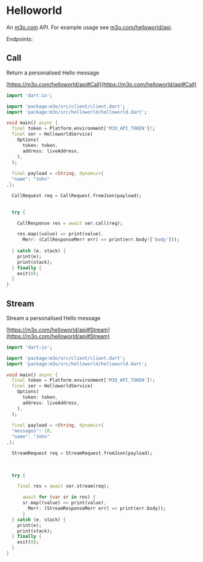 # Helloworld

An [m3o.com](https://m3o.com) API. For example usage see [m3o.com/helloworld/api](https://m3o.com/helloworld/api).

Endpoints:

## Call

Return a personalised Hello message


[https://m3o.com/helloworld/api#Call](https://m3o.com/helloworld/api#Call)

```dart
import 'dart:io';

import 'package:m3o/src/client/client.dart';
import 'package:m3o/src/helloworld/helloworld.dart';

void main() async {
  final token = Platform.environment['M3O_API_TOKEN']!;
  final ser = HelloworldService(
    Options(
      token: token,
      address: liveAddress,
    ),
  );
 
  final payload = <String, dynamic>{
  "name": "John"
,};

  CallRequest req = CallRequest.fromJson(payload);

  
  try {

	CallResponse res = await ser.call(req);

    res.map((value) => print(value),
	  Merr: (CallResponseMerr err) => print(err.body!['body']));	
  
  } catch (e, stack) {
    print(e);
	print(stack);
  } finally {
    exit(0);
  }
}
```
## Stream

Stream a personalised Hello message


[https://m3o.com/helloworld/api#Stream](https://m3o.com/helloworld/api#Stream)

```dart
import 'dart:io';

import 'package:m3o/src/client/client.dart';
import 'package:m3o/src/helloworld/helloworld.dart';

void main() async {
  final token = Platform.environment['M3O_API_TOKEN']!;
  final ser = HelloworldService(
    Options(
      token: token,
      address: liveAddress,
    ),
  );
 
  final payload = <String, dynamic>{
  "messages": 10,
  "name": "John"
,};

  StreamRequest req = StreamRequest.fromJson(payload);

  
  	
  try {

    final res = await ser.stream(req);

	  await for (var sr in res) {
	  sr.map((value) => print(value),
		Merr: (StreamResponseMerr err) => print(err.body));
	  }
  } catch (e, stack) {
    print(e);
	print(stack);
  } finally {
    exit(0);
  }
}
```
